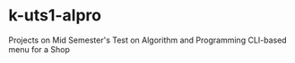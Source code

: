 # k-uts1-alpro

Projects on Mid Semester's Test on Algorithm and Programming
CLI-based menu for a Shop
